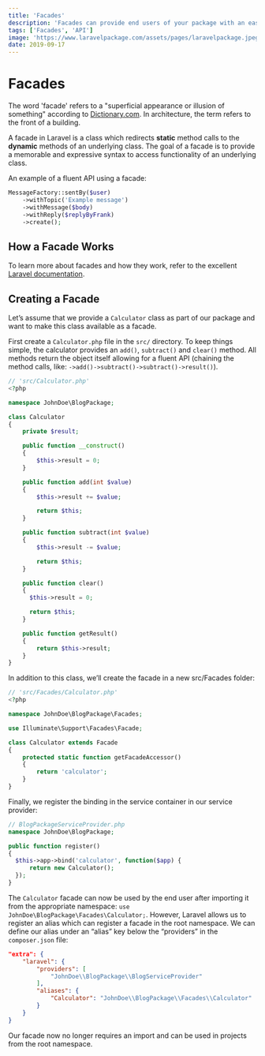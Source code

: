 ```yaml
---
title: 'Facades'
description: 'Facades can provide end users of your package with an easy to use (and understand) API for interaction with the functions (features) within your package. This section explains how to create your own facades for your package.'
tags: ['Facades', 'API']
image: 'https://www.laravelpackage.com/assets/pages/laravelpackage.jpeg'
date: 2019-09-17
---
```


# Facades

The word 'facade' refers to a "superficial appearance or illusion of something" according to [Dictionary.com](https://www.dictionary.com/browse/facade). In architecture, the term refers to the front of a building.

A facade in Laravel is a class which redirects **static** method calls to the **dynamic** methods of an underlying class. The goal of a facade is to provide a memorable and expressive syntax to access functionality of an underlying class.

An example of a fluent API using a facade:

```php
MessageFactory::sentBy($user)
    ->withTopic('Example message')
    ->withMessage($body)
    ->withReply($replyByFrank)
    ->create();
```

## How a Facade Works

To learn more about facades and how they work, refer to the excellent [Laravel documentation](https://laravel.com/docs/facades#how-facades-work).

## Creating a Facade

Let’s assume that we provide a `Calculator` class as part of our package and want to make this class available as a facade.

First create a `Calculator.php` file in the `src/` directory. To keep things simple, the calculator provides an `add()`, `subtract()` and `clear()` method. All methods return the object itself allowing for a fluent API (chaining the method calls, like: `->add()->subtract()->subtract()->result()`).

```php
// 'src/Calculator.php'
<?php

namespace JohnDoe\BlogPackage;

class Calculator
{
    private $result;

    public function __construct()
    {
        $this->result = 0;
    }

    public function add(int $value)
    {
        $this->result += $value;

        return $this;
    }

    public function subtract(int $value)
    {
        $this->result -= $value;

        return $this;
    }

    public function clear()
    {
      $this->result = 0;

      return $this;
    }

    public function getResult()
    {
        return $this->result;
    }
}
```

In addition to this class, we’ll create the facade in a new src/Facades folder:

```php
// 'src/Facades/Calculator.php'
<?php

namespace JohnDoe\BlogPackage\Facades;

use Illuminate\Support\Facades\Facade;

class Calculator extends Facade
{
    protected static function getFacadeAccessor()
    {
        return 'calculator';
    }
}
```

Finally, we register the binding in the service container in our service provider:

```php
// BlogPackageServiceProvider.php
namespace JohnDoe\BlogPackage;

public function register()
{
  $this->app->bind('calculator', function($app) {
      return new Calculator();
  });
}
```

The `Calculator` facade can now be used by the end user after importing it from the appropriate namespace: `use JohnDoe\BlogPackage\Facades\Calculator;`. However, Laravel allows us to register an alias which can register a facade in the root namespace. We can define our alias under an “alias” key below the “providers” in the `composer.json` file:

```json
"extra": {
    "laravel": {
        "providers": [
            "JohnDoe\\BlogPackage\\BlogServiceProvider"
        ],
        "aliases": {
            "Calculator": "JohnDoe\\BlogPackage\\Facades\\Calculator"
        }
    }
}
```

Our facade now no longer requires an import and can be used in projects from the root namespace.
